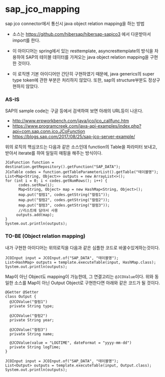 # sap_jco_mapping
sap jco connector에서 통신시 java object relation mapping을 하는 방법

- 소스는 https://github.com/hibersap/hibersap-sapjco3 에서 다운받아서 import를 한다.

- 이 아이디어는 spring에서 있는 resttemplate, asyncresttemplate의 방식을 차용하여 
SAP의 테이블 데이터를 가져오는 java object relation mapping을 구현한 것이다.
- 이 로직엔 기본 아이디어만 간단히 구현하였기 때문에, java generics의 super type token에 관한 부분은 처리하지 않았다.
또한, sap의 structure부분도 정상구현하지 않았다.

### AS-IS
SAP의 sample code는 구글 등에서 검색하여 보면 아래의 URL등이 나온다.
 - http://www.erpworkbench.com/java/jco/jco_callfunc.htm
 - https://www.programcreek.com/java-api-examples/index.php?api=com.sap.conn.jco.JCoFunction
 - https://blogs.sap.com/2017/08/25/sap-jco-server-example/
 
위의 로직의 핵심코드는 다음과 같은 소스인데 function의 Table을 파라미터 보내고, 받아서 iterate를 하여 일일히 매핑을 해주는 방식이다.
```
JCoFunction function = destination.getRepository().getFunction("SAP_DATA"); 
JCoTable codes = function.getTableParameterList().getTable("테이블명");
List<Map<String, Object>> outputs = new ArrayList<>(); 
for (int i = 0; i < codes.getNumRows(); i++) { 
      codes.setRow(i);    
      Map<String, Object> map = new HashMap<String, Object>();
      map.put("컬럼1", codes.getString("컬럼1"));
      map.put("컬럼2", codes.getString("컬럼2"));
      map.put("컬럼3", codes.getString("컬럼3"));
      //리스트에 담아서 사용
     outputs.add(map);
}
System.out.println(outputs);
```

### TO-BE (Object relation mapping)
내가 구현한 아이디어는 위의로직을 다음과 같은 심플한 코드로 바꿀수있게하는것이다.

```
JCOInput input = JCOInput.of("SAP_DATA", "테이블명");
List<HashMap> outputs = template.executeTable(input, HashMap.class);
System.out.println(outputs);
```

Map이 아닌 Object도 mapping이 가능한데, 그 연결고리는 `@JCOValue`이다.
위와 동일한 소스를 Map이 아닌 Output Object로 구현한다면 아래와 같은 코드가 될 것이다.
```
@Getter @Setter
class Output {
  @JCOValue("컬럼1")
  private String type;
  
  @JCOValue("컬럼2")
  private String year;
  
  @JCOValue("컬럼3")
  private String name;
  
  @JCOValue(value = "LOGTIME", dateFormat = "yyyy-mm-dd")
  private String logTime;
}

JCOInput input = JCOInput.of("SAP_DATA", "테이블명");
List<Output> outputs = template.executeTable(input, Output.class);
System.out.println(outputs);
```
